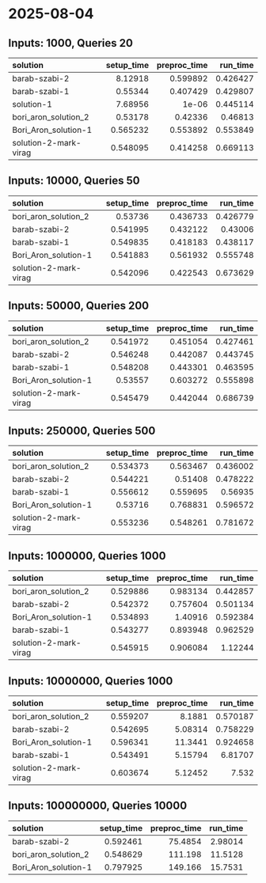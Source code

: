 # 2025-08-04

## Inputs: 1000, Queries 20

| solution              |   setup_time |   preproc_time |   run_time |
|:----------------------|-------------:|---------------:|-----------:|
| barab-szabi-2         |     8.12918  |       0.599892 |   0.426427 |
| barab-szabi-1         |     0.55344  |       0.407429 |   0.429807 |
| solution-1            |     7.68956  |       1e-06    |   0.445114 |
| bori_aron_solution_2  |     0.53178  |       0.42336  |   0.46813  |
| Bori_Aron_solution-1  |     0.565232 |       0.553892 |   0.553849 |
| solution-2-mark-virag |     0.548095 |       0.414258 |   0.669113 |

## Inputs: 10000, Queries 50

| solution              |   setup_time |   preproc_time |   run_time |
|:----------------------|-------------:|---------------:|-----------:|
| bori_aron_solution_2  |     0.53736  |       0.436733 |   0.426779 |
| barab-szabi-2         |     0.541995 |       0.432122 |   0.43006  |
| barab-szabi-1         |     0.549835 |       0.418183 |   0.438117 |
| Bori_Aron_solution-1  |     0.541883 |       0.561932 |   0.555748 |
| solution-2-mark-virag |     0.542096 |       0.422543 |   0.673629 |

## Inputs: 50000, Queries 200

| solution              |   setup_time |   preproc_time |   run_time |
|:----------------------|-------------:|---------------:|-----------:|
| bori_aron_solution_2  |     0.541972 |       0.451054 |   0.427461 |
| barab-szabi-2         |     0.546248 |       0.442087 |   0.443745 |
| barab-szabi-1         |     0.548208 |       0.443301 |   0.463595 |
| Bori_Aron_solution-1  |     0.53557  |       0.603272 |   0.555898 |
| solution-2-mark-virag |     0.545479 |       0.442044 |   0.686739 |

## Inputs: 250000, Queries 500

| solution              |   setup_time |   preproc_time |   run_time |
|:----------------------|-------------:|---------------:|-----------:|
| bori_aron_solution_2  |     0.534373 |       0.563467 |   0.436002 |
| barab-szabi-2         |     0.544221 |       0.51408  |   0.478222 |
| barab-szabi-1         |     0.556612 |       0.559695 |   0.56935  |
| Bori_Aron_solution-1  |     0.53716  |       0.768831 |   0.596572 |
| solution-2-mark-virag |     0.553236 |       0.548261 |   0.781672 |

## Inputs: 1000000, Queries 1000

| solution              |   setup_time |   preproc_time |   run_time |
|:----------------------|-------------:|---------------:|-----------:|
| bori_aron_solution_2  |     0.529886 |       0.983134 |   0.442857 |
| barab-szabi-2         |     0.542372 |       0.757604 |   0.501134 |
| Bori_Aron_solution-1  |     0.534893 |       1.40916  |   0.592384 |
| barab-szabi-1         |     0.543277 |       0.893948 |   0.962529 |
| solution-2-mark-virag |     0.545915 |       0.906084 |   1.12244  |

## Inputs: 10000000, Queries 1000

| solution              |   setup_time |   preproc_time |   run_time |
|:----------------------|-------------:|---------------:|-----------:|
| bori_aron_solution_2  |     0.559207 |        8.1881  |   0.570187 |
| barab-szabi-2         |     0.542695 |        5.08314 |   0.758229 |
| Bori_Aron_solution-1  |     0.596341 |       11.3441  |   0.924658 |
| barab-szabi-1         |     0.543491 |        5.15794 |   6.81707  |
| solution-2-mark-virag |     0.603674 |        5.12452 |   7.532    |

## Inputs: 100000000, Queries 10000

| solution             |   setup_time |   preproc_time |   run_time |
|:---------------------|-------------:|---------------:|-----------:|
| barab-szabi-2        |     0.592461 |        75.4854 |    2.98014 |
| bori_aron_solution_2 |     0.548629 |       111.198  |   11.5128  |
| Bori_Aron_solution-1 |     0.797925 |       149.166  |   15.7531  |